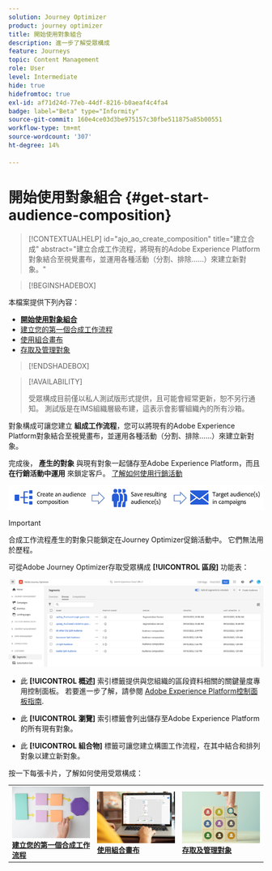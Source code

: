 ```yaml
---
solution: Journey Optimizer
product: journey optimizer
title: 開始使用對象組合
description: 進一步了解受眾構成
feature: Journeys
topic: Content Management
role: User
level: Intermediate
hide: true
hidefromtoc: true
exl-id: af71d24d-77eb-44df-8216-b0aeaf4c4fa4
badge: label="Beta" type="Informity"
source-git-commit: 160e4ce03d3be975157c30fbe511875a85b00551
workflow-type: tm+mt
source-wordcount: '307'
ht-degree: 14%

---
```


# 開始使用對象組合 {#get-start-audience-composition}

>[!CONTEXTUALHELP]
>id="ajo_ao_create_composition"
>title="建立合成"
>abstract="建立合成工作流程，將現有的Adobe Experience Platform對象結合至視覺畫布，並運用各種活動（分割、排除……）來建立新對象。"

>[!BEGINSHADEBOX]

本檔案提供下列內容：

* **[開始使用對象組合](get-started-audience-orchestration.md)**
* [建立您的第一個合成工作流程](create-compositions.md)
* [使用組合畫布](composition-canvas.md)
* [存取及管理對象](access-audiences.md)

>[!ENDSHADEBOX]

>[!AVAILABILITY]
>
>受眾構成目前僅以私人測試版形式提供，且可能會經常更新，恕不另行通知。 測試版是在IMS組織層級布建，這表示會影響組織內的所有沙箱。

對象構成可讓您建立 **組成工作流程**，您可以將現有的Adobe Experience Platform對象結合至視覺畫布，並運用各種活動（分割、排除……）來建立新對象。

完成後， **產生的對象** 與現有對象一起儲存至Adobe Experience Platform，而且 **在行銷活動中運用** 來鎖定客戶。 [了解如何使用行銷活動](../campaigns/get-started-with-campaigns.md)

![](assets/audiences-process.png)

>[!IMPORTANT]
>
>合成工作流程產生的對象只能鎖定在Journey Optimizer促銷活動中。 它們無法用於歷程。

可從Adobe Journey Optimizer存取受眾構成 **[!UICONTROL 區段]** 功能表：

![](assets/audiences-browse.png)

* 此 **[!UICONTROL 概述]** 索引標籤提供與您組織的區段資料相關的關鍵量度專用控制面板。 若要進一步了解，請參閱 [Adobe Experience Platform控制面板指南](https://experienceleague.adobe.com/docs/experience-platform/dashboards/guides/segments.html).

* 此 **[!UICONTROL 瀏覽]** 索引標籤會列出儲存至Adobe Experience Platform的所有現有對象。

* 此 **[!UICONTROL 組合物]** 標籤可讓您建立構圖工作流程，在其中結合和排列對象以建立新對象。

按一下每張卡片，了解如何使用受眾構成：

<table style="table-layout:fixed"><tr style="border: 0;">
<td><a href="create-compositions.md"><img alt="建立組合工作流程" src="../assets/do-not-localize/ao-workflows.jpg"></a>
<div><a href="create-compositions.md"><strong>建立您的第一個合成工作流程</strong></a></div></td>
<td><a href="composition-canvas.md"><img alt="使用組合畫布" src="../assets/do-not-localize/ao-canvas.jpg"></a>
<div><a href="composition-canvas.md"><strong>使用組合畫布</strong></a></div></td>
<td><a href="access-audiences.md"><img alt="存取及管理對象" src="../assets/do-not-localize/ao-audiences.jpeg"></a>
<div><a href="access-audiences.md"><strong>存取及管理對象</strong></a></div></td>
</tr></table>
